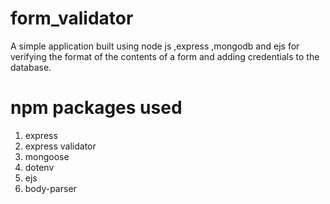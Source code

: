 # form_validator
A simple application built using node js ,express ,mongodb and ejs for verifying the format of the contents of a form and adding credentials to the database.
# npm packages used
1. express
2. express validator
3. mongoose
4. dotenv
5. ejs
6. body-parser
